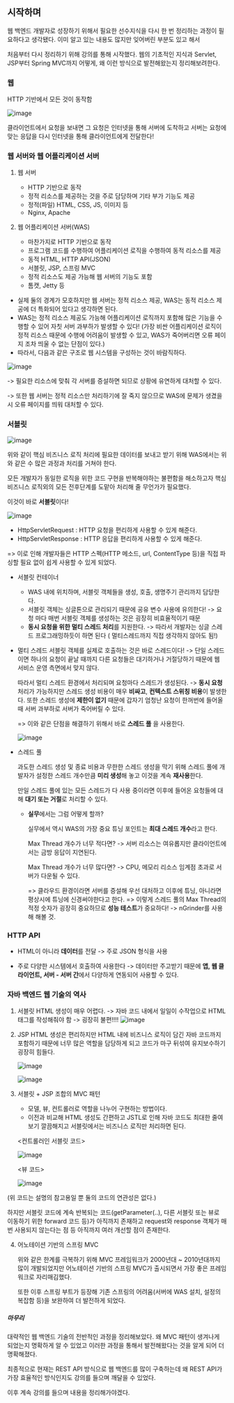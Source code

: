 ## 시작하며

웹 백엔드 개발자로 성장하기 위해서 필요한 선수지식을 다시 한 번 정리하는 과정이 필요하다고 생각됐다. 이미 알고 있는 내용도 많지만 잊어버린 부분도 있고 해서

처음부터 다시 정리하기 위해 강의를 통해 시작했다. 웹의 기초적인 지식과 Servlet, JSP부터 Spring MVC까지 어떻게, 왜 이런 방식으로 발전해왔는지 정리해보려한다.


### 웹
HTTP 기반에서 모든 것이 동작함

![image](https://user-images.githubusercontent.com/55968079/162752092-6f459fec-097d-4e35-86ff-63e998c0e952.png)

클라이언트에서 요청을 보내면 그 요청은 인터넷을 통해 서버에 도착하고 서버는 요청에 맞는 응답을 다시 인터넷을 통해 클라이언트에게 전달한다!

### 웹 서버와 웹 어플리케이션 서버

1. 웹 서버
   - HTTP 기반으로 동작
   - 정적 리소스를 제공하는 것을 주로 담당하며 기타 부가 기능도 제공
   - 정적(파일) HTML, CSS, JS, 이미지 등
   - Nginx, Apache

2. 웹 어플리케이션 서버(WAS)
   - 마찬가지로 HTTP 기반으로 동작
   - 프로그램 코드를 수행하여 어플리케이션 로직을 수행하여 동적 리소스를 제공
   - 동적 HTML, HTTP API(JSON)
   - 서블릿, JSP, 스프링 MVC
   - 정적 리소스도 제공 가능해 웹 서버의 기능도 포함
   - 톰캣, Jetty 등

* 실제 둘의 경계가 모호하지만 웹 서버는 정적 리소스 제공, WAS는 동적 리소스 제공에 더 특화되어 있다고 생각하면 된다.
* WAS는 정적 리소스 제공도 가능해 어플리케이션 로직까지 포함해 많은 기능을 수행할 수 있어 자칫 서버 과부하가 발생할 수 있다!
  (가장 비싼 어플리케이션 로직이 정적 리소스 때문에 수행에 어려움이 발생할 수 있고, WAS가 죽어버리면 오류 페이지 조차 띄울 수 없는 단점이 있다.)
* 따라서, 다음과 같은 구조로 웹 시스템을 구성하는 것이 바람직하다.

![image](https://user-images.githubusercontent.com/55968079/162754180-7e1d0b77-87b6-49d4-b0b6-e13b44b78ee0.png)

-> 필요한 리소스에 맞춰 각 서버를 증설하면 되므로 상황에 유연하게 대처할 수 있다.

-> 또한 웹 서버는 정적 리소스만 처리하기에 잘 죽지 않으므로 WAS에 문제가 생겼을 시 오류 페이지를 띄워 대처할 수 있다.


### 서블릿

![image](https://user-images.githubusercontent.com/55968079/162754572-321d7f1e-8b3b-43e5-a581-4ba28b645573.png)

위와 같이 핵심 비즈니스 로직 처리에 필요한 데이터를 보내고 받기 위해 WAS에서는 위와 같은 수 많은 과정과 처리를 거쳐야 한다. 

모든 개발자가 동일한 로직을 위한 코드 구현을 반복해야하는 불편함을 해소하고자 핵심 비즈니스 로직외의 모든 전후단계를 도맡아 처리해 줄 무언가가 필요했다.

이것이 바로 **서블릿**이다!


![image](https://user-images.githubusercontent.com/55968079/162763862-064762e9-b0d1-4520-93f7-2cf5e0ffaa7b.png)


* HttpServletRequest : HTTP 요청을 편리하게 사용할 수 있게 해준다.
* HttpServletResponse : HTTP 응답을 편리하게 사용할 수 있게 해준다.

=> 이로 인해 개발자들은 HTTP 스펙(HTTP 메소드, url, ContentType 등)을 직접 파싱할 필요 없이 쉽게 사용할 수 있게 되었다.


* 서블릿 컨테이너

  - WAS 내에 위치하며, 서블릿 객체들을 생성, 호출, 생명주기 관리까지 담당한다.
  - 서블릿 객체는 싱글톤으로 관리되기 때문에 공유 변수 사용에 유의한다! -> 요청 마다 매번 서블릿 객체를 생성하는 것은 굉장히 비효율적이기 때문
  - **동시 요청을 위한 멀티 스레드 처리**를 지원한다. -> 따라서 개발자는 싱글 스레드 프로그래밍하듯이 하면 된다 ( 멀티스레드까지 직접 생각하지 않아도 됨!)


* 멀티 스레드
  서블릿 객체를 실제로 호출하는 것은 바로 스레드이다! -> 단일 스레드이면 하나의 요청이 끝날 때까지 다른 요청들은 대기하거나 거절당하기 때문에 웹 서비스 운영 측면에서 맞지 않다.
  
  따라서 멀티 스레드 환경에서 처리되며 요청마다 스레드가 생성된다. -> **동시 요청** 처리가 가능하지만 스레드 생성 비용이 매우 **비싸고**, **컨텍스트 스위칭 비용**이 발생한다.
  또한 스레드 생성에 **제한이 없기** 때문에 갑자기 엄청난 요청이 한꺼번에 들어올 때 서버 과부하로 서버가 죽어버릴 수 있다.
  
  => 이와 같은 단점을 해결하기 위해서 바로 **스레드 풀** 을 사용한다.
  
  
  ![image](https://user-images.githubusercontent.com/55968079/162764016-2564d713-bef7-4216-a636-6955a2e62748.png)
  

* 스레드 풀

  과도한 스레드 생성 및 종료 비용과 무한한 스레드 생성을 막기 위해 스레드 풀에 개발자가 설정한 스레드 개수만큼 **미리 생성**해 놓고 이것을 계속 **재사용**한다.
  
  만일 스레드 풀에 있는 모든 스레드가 다 사용 중이라면 이후에 들어온 요청들에 대해 **대기 또는 거절**로 처리할 수 있다.
  
  - **실무**에서는 그럼 어떻게 할까?
  
    실무에서 역시 WAS의 가장 중요 튜닝 포인트는 **최대 스레드 개수**라고 한다. 
    
    
    Max Thread 개수가 너무 적다면? -> 서버 리소스는 여유롭지만 클라이언트에서는 금방 응답이 지연된다.
    
    Max Thread 개수가 너무 많다면? -> CPU, 메모리 리소스 임계점 초과로 서버가 다운될 수 있다.
    
    
    => 클라우드 환경이라면 서버를 증설해 우선 대처하고 이후에 튜닝, 아니라면 평상시에 튜닝에 신경써야한다고 한다.
    => 이렇게 스레드 풀의 Max Thread의 적정 숫자가 굉장히 중요하므로 **성능 테스트**가 중요하다! -> nGrinder를 사용해 해볼 것.
    
    
### HTTP API

* HTML이 아니라 **데이터**를 전달 -> 주로 JSON 형식을 사용

* 주로 다양한 시스템에서 호출하여 사용한다 -> 데이터만 주고받기 때문에 **앱, 웹 클라이언트, 서버 - 서버 간**에서 다양하게 연동되어 사용할 수 있다.


### 자바 백엔드 웹 기술의 역사

1. 서블릿
   HTML 생성이 매우 어렵다. -> 자바 코드 내에서 일일이 수작업으로 HTML 태그를 작성해줘야 함 -> 굉장히 불편!!!!
   ![image](https://user-images.githubusercontent.com/55968079/162767440-c59f8231-3340-4549-9a7b-63c415d7ea72.png)

2. JSP
   HTML 생성은 편리하지만 HTML 내에 비즈니스 로직이 담긴 자바 코드까지 포함하기 때문에 너무 많은 역할을 담당하게 되고 코드가 마구 뒤섞여 유지보수하기 굉장히 힘들다.
   
   ![image](https://user-images.githubusercontent.com/55968079/162767803-41dc525b-6c81-4604-9b20-efefe5e3be44.png)
   
   ![image](https://user-images.githubusercontent.com/55968079/162767952-1767f423-4d9a-4b8e-b320-1b7c3a5cf985.png)

3. 서블릿 + JSP 조합의 MVC 패턴

   - 모델, 뷰, 컨트롤러로 역할을 나누어 구현하는 방법이다.
   - 이전과 비교해 HTML 생성도 간편하고 JSTL로 인해 자바 코드도 최대한 줄여 보기 깔끔해지고 서블릿에서는 비즈니스 로직만 처리하면 된다.
   
   <컨트롤러인 서블릿 코드>
  
   ![image](https://user-images.githubusercontent.com/55968079/162768728-3f943a23-f9be-45de-a3e7-4cfc4bb5566d.png)

   
   <뷰 코드>
   
   ![image](https://user-images.githubusercontent.com/55968079/162768823-bba32231-03e4-4bdf-a58f-ac4fb8b32246.png)


  (위 코드는 설명의 참고용일 뿐 둘의 코드의 연관성은 없다.)
  
  하지만 서블릿 코드에 계속 반복되는 코드(getParameter(..), 다른 서블릿 또는 뷰로 이동하기 위한 forward 코드 등)가 아직까지 존재하고 request와 response 객체가
  매번 사용되지 않는다는 점 등 아직까지 여러 개선할 점이 존재한다. 

4. 어노테이션 기반의 스프링 MVC

   위와 같은 한계를 극복하기 위해 MVC 프레임워크가 2000년대 ~ 2010년대까지 많이 개발되었지만 어노테이션 기반의 스프링 MVC가 출시되면서 가장 좋은 프레임워크로 자리매김했다.
   
   또한 이후 스프링 부트가 등장해 기존 스프링의 어려움(서버에 WAS 설치, 설정의 복잡함 등)을 보완하여 더 발전하게 되었다.
   
   
##### 마무리

대략적인 웹 백엔드 기술의 전반적인 과정을 정리해보았다. 왜 MVC 패턴이 생겨나게 되었는지 명확하게 알 수 있었고 이러한 과정을 통해서 발전해왔다는 것을 알게 되어 더 명확해졌다.

최종적으로 현재는 REST API 방식으로 웹 백엔드를 많이 구축하는데 왜 REST API가 가장 효율적인 방식인지도 강의를 들으며 깨달을 수 있었다. 

이후 계속 강의를 들으며 내용을 정리해가야겠다.

